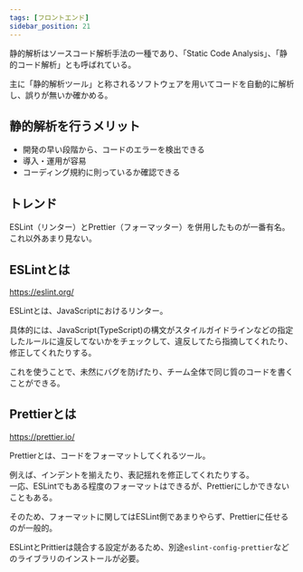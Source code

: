 ```yaml
---
tags: [フロントエンド]
sidebar_position: 21
---
```


静的解析はソースコード解析手法の一種であり、「Static Code Analysis」、「静的コード解析」とも呼ばれている。

主に「静的解析ツール」と称されるソフトウェアを用いてコードを自動的に解析し、誤りが無いか確かめる。

## 静的解析を行うメリット
- 開発の早い段階から、コードのエラーを検出できる
- 導入・運用が容易
- コーディング規約に則っているか確認できる

## トレンド
ESLint（リンター）とPrettier（フォーマッター）を併用したものが一番有名。  
これ以外あまり見ない。

## ESLintとは
https://eslint.org/

ESLintとは、JavaScriptにおけるリンター。

具体的には、JavaScript(TypeScript)の構文がスタイルガイドラインなどの指定したルールに違反してないかをチェックして、違反してたら指摘してくれたり、修正してくれたりする。

これを使うことで、未然にバグを防げたり、チーム全体で同じ質のコードを書くことができる。

## Prettierとは
https://prettier.io/

Prettierとは、コードをフォーマットしてくれるツール。

例えば、インデントを揃えたり、表記揺れを修正してくれたりする。  
一応、ESLintでもある程度のフォーマットはできるが、Prettierにしかできないこともある。

そのため、フォーマットに関してはESLint側であまりやらず、Prettierに任せるのが一般的。

ESLintとPrittierは競合する設定があるため、別途`eslint-config-prettier`などのライブラリのインストールが必要。
